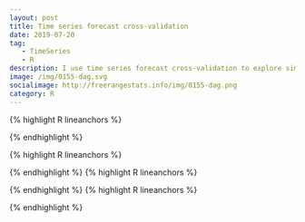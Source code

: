 ```yaml
---
layout: post
title: Time series forecast cross-validation
date: 2019-07-20
tag: 
   - TimeSeries
   - R
description: I use time series forecast cross-validation to explore simulated data and sort out the real and the fake effects between series.
image: /img/0155-dag.svg
socialimage: http://freerangestats.info/img/0155-dag.png
category: R
---
```



<object type="image/svg+xml" data='/img/0155-unemp.svg' width='100%'></object>





{% highlight R lineanchors %}


{% endhighlight %}

{% highlight R lineanchors %}


{% endhighlight %}
{% highlight R lineanchors %}


{% endhighlight %}
{% highlight R lineanchors %}


{% endhighlight %}
